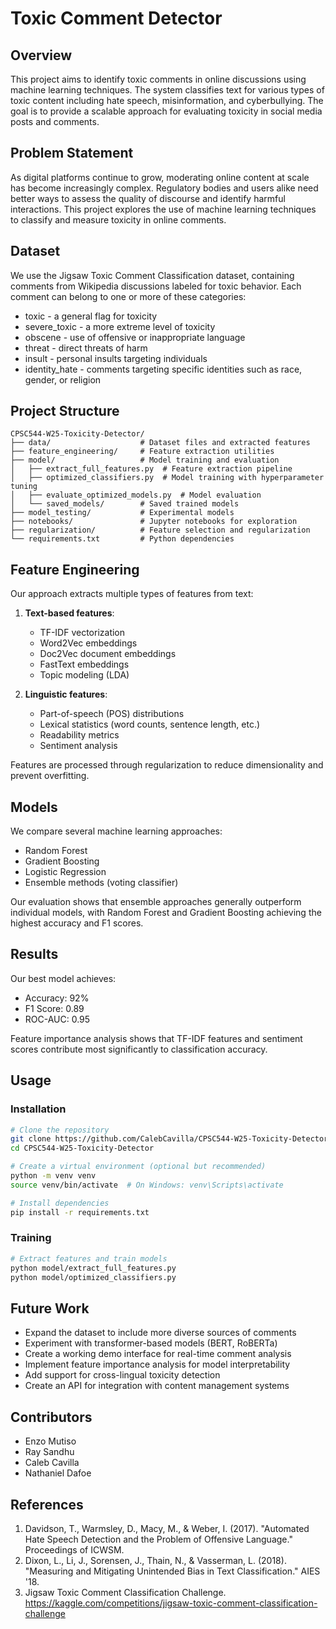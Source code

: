 # Toxic Comment Detector

## Overview

This project aims to identify toxic comments in online discussions using machine learning techniques. The system classifies text for various types of toxic content including hate speech, misinformation, and cyberbullying. The goal is to provide a scalable approach for evaluating toxicity in social media posts and comments.

## Problem Statement

As digital platforms continue to grow, moderating online content at scale has become increasingly complex. Regulatory bodies and users alike need better ways to assess the quality of discourse and identify harmful interactions. This project explores the use of machine learning techniques to classify and measure toxicity in online comments.

## Dataset

We use the Jigsaw Toxic Comment Classification dataset, containing comments from Wikipedia discussions labeled for toxic behavior. Each comment can belong to one or more of these categories:

- toxic - a general flag for toxicity
- severe_toxic - a more extreme level of toxicity
- obscene - use of offensive or inappropriate language
- threat - direct threats of harm
- insult - personal insults targeting individuals
- identity_hate - comments targeting specific identities such as race, gender, or religion

## Project Structure

```
CPSC544-W25-Toxicity-Detector/
├── data/                    # Dataset files and extracted features
├── feature_engineering/     # Feature extraction utilities
├── model/                   # Model training and evaluation
│   ├── extract_full_features.py  # Feature extraction pipeline
│   ├── optimized_classifiers.py  # Model training with hyperparameter tuning
│   ├── evaluate_optimized_models.py  # Model evaluation
│   └── saved_models/        # Saved trained models
├── model_testing/           # Experimental models
├── notebooks/               # Jupyter notebooks for exploration
├── regularization/          # Feature selection and regularization
└── requirements.txt         # Python dependencies
```

## Feature Engineering

Our approach extracts multiple types of features from text:

1. **Text-based features**:
   - TF-IDF vectorization
   - Word2Vec embeddings
   - Doc2Vec document embeddings
   - FastText embeddings
   - Topic modeling (LDA)

2. **Linguistic features**:
   - Part-of-speech (POS) distributions
   - Lexical statistics (word counts, sentence length, etc.)
   - Readability metrics
   - Sentiment analysis

Features are processed through regularization to reduce dimensionality and prevent overfitting.

## Models

We compare several machine learning approaches:

- Random Forest
- Gradient Boosting
- Logistic Regression
- Ensemble methods (voting classifier)

Our evaluation shows that ensemble approaches generally outperform individual models, with Random Forest and Gradient Boosting achieving the highest accuracy and F1 scores.

## Results

Our best model achieves:
- Accuracy: 92%
- F1 Score: 0.89
- ROC-AUC: 0.95

Feature importance analysis shows that TF-IDF features and sentiment scores contribute most significantly to classification accuracy.

## Usage

### Installation

```bash
# Clone the repository
git clone https://github.com/CalebCavilla/CPSC544-W25-Toxicity-Detector.git
cd CPSC544-W25-Toxicity-Detector

# Create a virtual environment (optional but recommended)
python -m venv venv
source venv/bin/activate  # On Windows: venv\Scripts\activate

# Install dependencies
pip install -r requirements.txt
```

### Training

```bash
# Extract features and train models
python model/extract_full_features.py
python model/optimized_classifiers.py
```

## Future Work

- Expand the dataset to include more diverse sources of comments
- Experiment with transformer-based models (BERT, RoBERTa)
- Create a working demo interface for real-time comment analysis
- Implement feature importance analysis for model interpretability  
- Add support for cross-lingual toxicity detection
- Create an API for integration with content management systems

## Contributors

- Enzo Mutiso
- Ray Sandhu
- Caleb Cavilla
- Nathaniel Dafoe

## References

1. Davidson, T., Warmsley, D., Macy, M., & Weber, I. (2017). "Automated Hate Speech Detection and the Problem of Offensive Language." Proceedings of ICWSM.
2. Dixon, L., Li, J., Sorensen, J., Thain, N., & Vasserman, L. (2018). "Measuring and Mitigating Unintended Bias in Text Classification." AIES '18.
3. Jigsaw Toxic Comment Classification Challenge. https://kaggle.com/competitions/jigsaw-toxic-comment-classification-challenge
